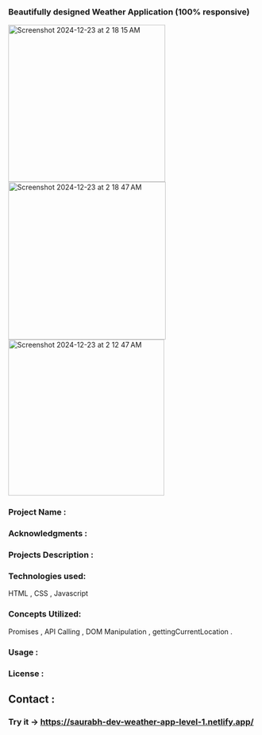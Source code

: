 ### Beautifully designed Weather Application (100% responsive)

<img width="316" alt="Screenshot 2024-12-23 at 2 18 15 AM" src="https://github.com/user-attachments/assets/32873ac6-ee51-4b46-a2d6-5f4ea9715419" />
<img width="317" alt="Screenshot 2024-12-23 at 2 18 47 AM" src="https://github.com/user-attachments/assets/960f4ccd-394d-4167-a2d6-4c3dc67b9d62" />
<img width="314" alt="Screenshot 2024-12-23 at 2 12 47 AM" src="https://github.com/user-attachments/assets/d363fb3e-74e7-4ee4-9a3f-7a29d6c1b086" />


### Project Name : 

### Acknowledgments : 

### Projects Description : 

### Technologies used: 
HTML , CSS , Javascript

### Concepts Utilized:
Promises , API Calling , DOM Manipulation , gettingCurrentLocation . 

### Usage :

### License : 

## Contact : 

### Try it -> https://saurabh-dev-weather-app-level-1.netlify.app/
